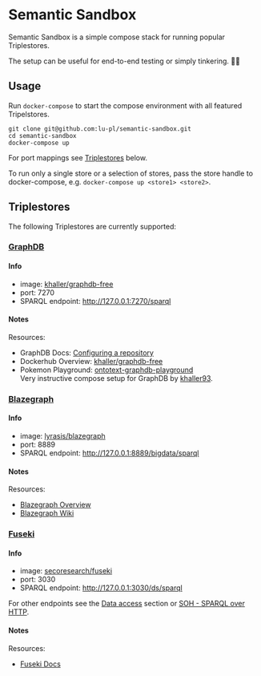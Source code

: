 # Semantic Sandbox

Semantic Sandbox is a simple compose stack for running popular Triplestores.

The setup can be useful for end-to-end testing or simply tinkering. 🔧🐱

## Usage
Run `docker-compose` to start the compose environment with all featured Tripelstores.  

```shell
git clone git@github.com:lu-pl/semantic-sandbox.git
cd semantic-sandbox
docker-compose up
```

For port mappings see [Triplestores](https://github.com/lu-pl/semantic-sandbox?tab=readme-ov-file#triplestores) below.  

To run only a single store or a selection of stores, pass the store handle to docker-compose, e.g. `docker-compose up <store1> <store2>`.

## Triplestores

The following Triplestores are currently supported:

### <ins>GraphDB</ins>

#### Info
- image: [khaller/graphdb-free](https://hub.docker.com/r/khaller/graphdb-free)
- port: 7270
- SPARQL endpoint: http://127.0.0.1:7270/sparql

#### Notes

Resources: 
- GraphDB Docs: [Configuring a repository](https://graphdb.ontotext.com/documentation/10.6/configuring-a-repository.html)  
- Dockerhub Overview: [khaller/graphdb-free](https://hub.docker.com/r/khaller/graphdb-free)  
- Pokemon Playground: [ontotext-graphdb-playground](https://github.com/pokemon-kg/ontotext-graphdb-playground/tree/main)  
  Very instructive compose setup for GraphDB by [khaller93](https://github.com/khaller93).
  
### <ins>Blazegraph</ins>

#### Info
- image: [lyrasis/blazegraph](https://hub.docker.com/r/lyrasis/blazegraph)
- port: 8889
- SPARQL endpoint: http://127.0.0.1:8889/bigdata/sparql

#### Notes
Resources:
- [Blazegraph Overview](https://blazegraph.com/)
- [Blazegraph Wiki](https://github.com/blazegraph/database/wiki)


### <ins>Fuseki</ins>
#### Info
- image: [secoresearch/fuseki](https://hub.docker.com/r/secoresearch/fuseki)
- port: 3030
- SPARQL endpoint: http://127.0.0.1:3030/ds/sparql

For other endpoints see the [Data access](https://hub.docker.com/r/secoresearch/fuseki) section or [SOH - SPARQL over HTTP](https://jena.apache.org/documentation/fuseki2/soh.html).

#### Notes

Resources:
- [Fuseki Docs](https://jena.apache.org/documentation/fuseki2/index.html)



<!-- ################################################## -->
<!-- ### <store name> -->
<!-- #### Info  -->
<!-- - image  -->
<!-- - port -->
<!-- - SPARQL endpoint -->

<!-- #### Notes -->
<!-- ################################################## -->
